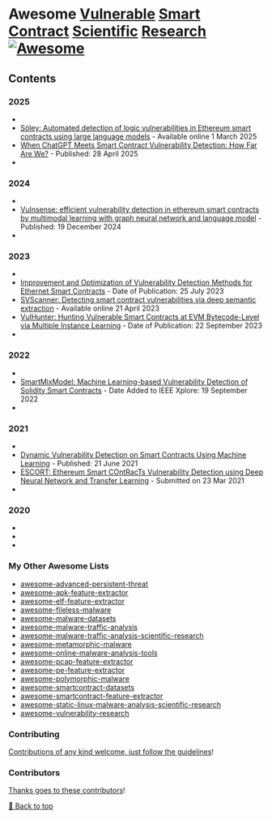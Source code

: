 # Awesome [Vulnerable](https://youtube.com/playlist?list=PL9V4Zu3RroiVyfkzi0jlbyBE--AWZB7ki&si=SrGC6CR8CrY2o0h7) [Smart](https://en.wikipedia.org/wiki/Smart_contract) [Contract](https://csrc.nist.gov/glossary/term/smart_contract) [Scientific](https://scholar.google.com/scholar?q=%22vulnerable+smart+contracts%22&hl=en&as_sdt=0%2C5&as_vis=1&as_ylo=2020&as_yhi=) [Research](https://owasp.org/www-project-smart-contract-top-10/) [![Awesome](https://awesome.re/badge.svg)](https://awesome.re)

## Contents

### 2025
-
- [Sóley: Automated detection of logic vulnerabilities in Ethereum smart contracts using large language models](https://www.sciencedirect.com/science/article/pii/S0164121225000743) - Available online 1 March 2025
- [When ChatGPT Meets Smart Contract Vulnerability Detection: How Far Are We?](https://dl.acm.org/doi/full/10.1145/3702973) - Published: 28 April 2025
- 

### 2024
-
- [Vulnsense: efficient vulnerability detection in ethereum smart contracts by multimodal learning with graph neural network and language model](https://link.springer.com/article/10.1007/s10207-024-00965-2) - Published: 19 December 2024
-

### 2023
-
- [Improvement and Optimization of Vulnerability Detection Methods for Ethernet Smart Contracts](https://ieeexplore.ieee.org/abstract/document/10192903) - Date of Publication: 25 July 2023
- [SVScanner: Detecting smart contract vulnerabilities via deep semantic extraction](https://www.sciencedirect.com/science/article/pii/S2214212623000686) - Available online 21 April 2023
- [VulHunter: Hunting Vulnerable Smart Contracts at EVM Bytecode-Level via Multiple Instance Learning](https://ieeexplore.ieee.org/abstract/document/10261219) - Date of Publication: 22 September 2023
-

### 2022
-
- [SmartMixModel: Machine Learning-based Vulnerability Detection of Solidity Smart Contracts](https://ieeexplore.ieee.org/abstract/document/9881798) - Date Added to IEEE Xplore: 19 September 2022
-

### 2021
-
- [Dynamic Vulnerability Detection on Smart Contracts Using Machine Learning](https://dl.acm.org/doi/abs/10.1145/3463274.3463348) - Published: 21 June 2021
- [ESCORT: Ethereum Smart COntRacTs Vulnerability Detection using Deep Neural Network and Transfer Learning](https://arxiv.org/abs/2103.12607) - Submitted on 23 Mar 2021
-

### 2020
-
-
-

### My Other Awesome Lists

* [awesome-advanced-persistent-threat](https://github.com/cybersecurity-dev/awesome-advanced-persistent-threat)
* [awesome-apk-feature-extractor](https://github.com/cybersecurity-dev/awesome-apk-feature-extractor)
* [awesome-elf-feature-extractor](https://github.com/cybersecurity-dev/awesome-elf-feature-extractor)
* [awesome-fileless-malware](https://github.com/cybersecurity-dev/awesome-fileless-malware)
* [awesome-malware-datasets](https://github.com/cybersecurity-dev/awesome-malware-datasets)
* [awesome-malware-traffic-analysis](https://github.com/cybersecurity-dev/awesome-malware-traffic-analysis)
* [awesome-malware-traffic-analysis-scientific-research](https://github.com/cybersecurity-dev/awesome-malware-traffic-analysis-scientific-research)
* [awesome-metamorphic-malware](https://github.com/cybersecurity-dev/awesome-metamorphic-malware)
* [awesome-online-malware-analysis-tools](https://github.com/cybersecurity-dev/awesome-online-malware-analysis-tools)
* [awesome-pcap-feature-extractor](https://github.com/cybersecurity-dev/awesome-pcap-feature-extractor)
* [awesome-pe-feature-extractor](https://github.com/cybersecurity-dev/awesome-pe-feature-extractor)
* [awesome-polymorphic-malware](https://github.com/cybersecurity-dev/awesome-polymorphic-malware)
* [awesome-smartcontract-datasets](https://github.com/cybersecurity-dev/awesome-smartcontract-datasets)
* [awesome-smartcontract-feature-extractor](https://github.com/cybersecurity-dev/awesome-smartcontract-feature-extractor)
* [awesome-static-linux-malware-analysis-scientific-research](https://github.com/cybersecurity-dev/awesome-static-linux-malware-analysis-scientific-research)
* [awesome-vulnerability-research](https://github.com/cybersecurity-dev/awesome-vulnerability-research)

### Contributing

[Contributions of any kind welcome, just follow the guidelines](contributing.md)!

### Contributors

[Thanks goes to these contributors](https://github.com/cybersecurity-dev/awesome-vulnerable-smart-contract-scientific-research/graphs/contributors)!

[🔼 Back to top](#awesome-vulnerable-smart-contract-scientific-research-)
